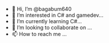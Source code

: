 - 👋 Hi, I’m @bagabum640
- 👀 I’m interested in C# and gamedev...
- 🌱 I’m currently learning C#...
- 💞️ I’m looking to collaborate on ...
- 📫 How to reach me ...

<!---
bagabum640/bagabum640 is a ✨ special ✨ repository because its `README.md` (this file) appears on your GitHub profile.
You can click the Preview link to take a look at your changes.
--->
